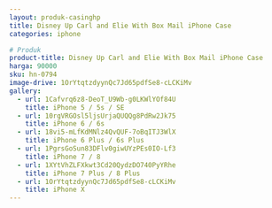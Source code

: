 ```yaml
---
layout: produk-casinghp
title: Disney Up Carl and Elie With Box Mail iPhone Case
categories: iphone

# Produk
product-title: Disney Up Carl and Elie With Box Mail iPhone Case
harga: 90000
sku: hn-0794
image-drive: 1OrYtqtzdyynQc7Jd65pdfSe8-cLCKiMv
gallery:
  - url: 1Cafvrq6z8-DeoT_U9Wb-g0LKWlYOf84U
    title: iPhone 5 / 5s / SE
  - url: 10rgVRGOsl5ljsUrjaQUQQg8PdRw2Jk75
    title: iPhone 6 / 6s
  - url: 18vi5-mLfKdMNlz4QvQUF-7oBqITJ3WlX
    title: iPhone 6 Plus / 6s Plus
  - url: 1PgrsGoSun83DFlv0giwUYzPEs0IO-Lf3
    title: iPhone 7 / 8
  - url: 1XYtVhZLFXkwt3Cd20QydzDO740PyYRhe
    title: iPhone 7 Plus / 8 Plus
  - url: 1OrYtqtzdyynQc7Jd65pdfSe8-cLCKiMv
    title: iPhone X
---
```

